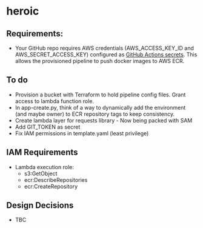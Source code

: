 # heroic

## Requirements:
- Your GitHub repo requires AWS credentials (AWS_ACCESS_KEY_ID and AWS_SECRET_ACCESS_KEY) configured as <a href="https://docs.github.com/en/actions/reference/encrypted-secrets">GitHub Actions secrets</a>. This allows the provisioned pipeline to push docker images to AWS ECR.

## To do
- Provision a bucket with Terraform to hold pipeline config files. Grant access to lambda function role.
- In app-create.py, think of a way to dynamically add the environment (and maybe owner) to ECR repository tags to keep consistency.
- Create lambda layer for requests library - Now being packed with SAM
- Add GIT_TOKEN as secret
- Fix IAM permissions in template.yaml (least privilege)


## IAM Requirements
- Lambda execution role:
    - s3:GetObject
    - ecr:DescribeRepositories
    - ecr:CreateRepository

## Design Decisions
- TBC